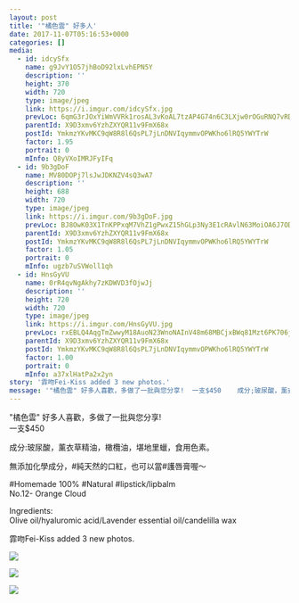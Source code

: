 ```yaml
---
layout: post
title: '"橘色雲" 好多人' 
date: 2017-11-07T05:16:53+0000 
categories: [] 
media:
  - id: idcySfx
    name: g9JvY1O57jhBoD92lxLvhEPN5Y
    description: ''   
    height: 370
    width: 720
    type: image/jpeg
    link: https://i.imgur.com/idcySfx.jpg
    prevLoc: 6qmG3rJOxYiWmVVRk1rosAL3vKoAL7tzAP4G74n6C3LXjw0rOGuRNQ7vRDR4tOx89RWorNhqAGMPVR6ES8E6NlpJYvTPWWWLkWlrIg60W8v4m2fm9ZrBP9R3CpV4xjNNQnFjvLZKqg1mFDqWRLBLnPiPoEp9Krqkuymq9E88zlf5KZA8E44qsVmAOJVB2Rfy9YWrEgNBujqJoNPQ3wcBJywAg8JZsorLVEwQ60iAEpvzvZWPH1Z4MWE4QlU9lNV42RzG
    parentId: X9D3xmv6YzhZXYQR11v9FmX68x
    postId: YmkmzYKvMKC9qW8R8l6QsPL7jLnDNVIqymmvOPWKho6lRQ5YWYTrW
    factor: 1.95
    portrait: 0
    mInfo: Q8yVXoIMRJFyIFq
  - id: 9b3gDoF
    name: MV80DOPj7lsJwJDKNZV4sQ3wA7
    description: ''   
    height: 688
    width: 720
    type: image/jpeg
    link: https://i.imgur.com/9b3gDoF.jpg
    prevLoc: BJ8OwK03X1TnKPPxqM7VhZ1gPwxZ15hGLp3Ny3E1cRAvlN63MoiOA6J7ODOjIzM17YR5BOFYn9wNALBGfZM1X2wEYRF8r6QQ8r9rFYOokZAD5vsrxOAVZxMGuQ358BZp0XuLEAAYVlvWSAPw8jq2AGtXKXKOrkRgij0XNkPPAzfD7mJL0nnXCzPZV7zkwZhDE3WXE94lH9GznnqYpoi3ozgQRLZQSAl98x95vKiqPjpjGQELhwjvgZWvYJs3PnB1WDRP
    parentId: X9D3xmv6YzhZXYQR11v9FmX68x
    postId: YmkmzYKvMKC9qW8R8l6QsPL7jLnDNVIqymmvOPWKho6lRQ5YWYTrW
    factor: 1.05
    portrait: 0
    mInfo: ugzb7uSVWoll1qh
  - id: HnsGyVU
    name: 0rR4qvNgAkhy7zKDWVD3fOjwJj
    description: ''   
    height: 720
    width: 720
    type: image/jpeg
    link: https://i.imgur.com/HnsGyVU.jpg
    prevLoc: rxEBLQ4AqgTmZwwyM18AuoN23WnoNAInV48m68MBCjxBWq81Mzt6PK706j65uvOLNynM19c769yJK4k8SDjElx34vXTLGJZQxXgPc13DpwyAYKCLB28o3BO7SloyZ68Z9ZsPz0xXAW39HLXwZ6WkrzIkg90oxj0LuOKmg8ppRVsR2W8pOooVuklP5NkPE8u3kMqqr7q5H5MW71ZvEATMv7x4GVGBcKqEjXy8pZcA1p8n2EGNhJ0DWQoDEzcnXq3gOpxg
    parentId: X9D3xmv6YzhZXYQR11v9FmX68x
    postId: YmkmzYKvMKC9qW8R8l6QsPL7jLnDNVIqymmvOPWKho6lRQ5YWYTrW
    factor: 1.00
    portrait: 0
    mInfo: a37xlHatPa2x2yn
story: '霏吻Fei-Kiss added 3 new photos.'  
message: '"橘色雲" 好多人喜歡，多做了一批與您分享!  一支$450    成分;玻尿酸，薰衣草精油，橄欖油，堪地里蠟，食用色素。    無添加..'  
---
```


"橘色雲" 好多人喜歡，多做了一批與您分享!  
一支$450  
  
成分:玻尿酸，薰衣草精油，橄欖油，堪地里蠟，食用色素。  
  
無添加化學成分，#純天然的口紅，也可以當#護唇膏喔～  
  
#Homemade 100% #Natural  #lipstick/lipbalm  
No.12- Orange Cloud  
  
Ingredients:   
Olive oil/hyaluromic acid/Lavender essential oil/candelilla wax
 
 
[//]: #story:
霏吻Fei-Kiss added 3 new photos.


[//]: #media:  
<a href="https://i.imgur.com/idcySfx.jpg"><img class="postImage" src="https://i.imgur.com/idcySfxh.jpg" />  
</a>    

<a href="https://i.imgur.com/9b3gDoF.jpg"><img class="postImage" src="https://i.imgur.com/9b3gDoFh.jpg" />  
</a>    

<a href="https://i.imgur.com/HnsGyVU.jpg"><img class="postImage" src="https://i.imgur.com/HnsGyVUh.jpg" />  
</a>   
